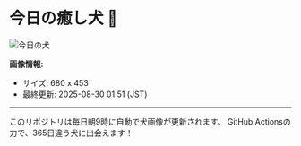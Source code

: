 # 今日の癒し犬 🐶
 
![今日の犬](https://teru-kuma.github.io/daily-character/daily.jpg?d=202508300151)

**画像情報:**
- サイズ: 680 x 453
- 最終更新: 2025-08-30 01:51 (JST)

---

このリポジトリは毎日朝9時に自動で犬画像が更新されます。
GitHub Actionsの力で、365日違う犬に出会えます！
